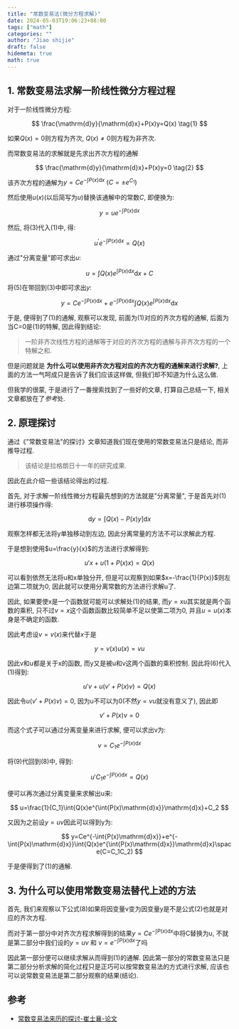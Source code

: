 ```yaml
---
title: "常数变易法(微分方程求解)"
date: 2024-05-03T19:06:23+08:00
tags: ["math"]
categories: ""
author: "Jiao shijie"
draft: false
hidemeta: true
math: true
---
```


## 1. 常数变易法求解一阶线性微分方程过程

对于一阶线性微分方程:

$$
\frac{\mathrm{d}y}{\mathrm{d}x}+P(x)y=Q(x) \tag{1}
$$

如果$Q(x)=0$则方程为齐次, $Q(x)\ne0$则方程为非齐次.

而常数变易法的求解就是先求出齐次方程的通解

$$
\frac{\mathrm{d}y}{\mathrm{d}x}+P(x)y=0 \tag{2}
$$

该齐次方程的通解为$y=Ce^{-\int{P(x)\mathrm{d}x}}$ $(C=\pm e^{C_1})$

然后使用$u(x)$(以后简写为$u$)替换该通解中的常数$C$, 即便换为:

$$
y=ue^{-\int{P(x)\mathrm{d}x}} \tag{3}
$$

然后, 将(3)代入(1)中, 得:

$$
u^{\prime}e^{-\int{P(x)}\mathrm{d}x}=Q(x) \tag{4}
$$

通过"分离变量"即可求出$u$:

$$
u=\int{Q(x)e^{\int{P(x)\mathrm{d}x}}\mathrm{d}x}+C \tag{5}
$$

将(5)在带回到(3)中即可求出$y$:

$$
y=Ce^{-\int{P(x)\mathrm{d}x}}+e^{-\int{P(x)\mathrm{d}x}}\int{Q(x)e^{\int{P(x)\mathrm{d}x}}\mathrm{d}x}
$$

于是, 便得到了(1)的通解, 观察可以发现, 前面为(1)对应的齐次方程的通解, 后面为当C=0是(1)的特解, 因此得到结论:

> 一阶非齐次线性方程的通解等于对应的齐次方程的通解与非齐次方程的一个特解之和.

但是问题就是 **为什么可以使用非齐次方程对应的齐次方程的通解来进行求解?**, 上面的方法一气呵成只是告诉了我们应该这样做, 但我们却不知道为什么这么做.

但我学的很蒙, 于是进行了一番搜索找到了一些好的文章, 打算自己总结一下, 相关文章都放在了*参考*处.

## 2. 原理探讨

通过《"常数变易法"的探讨》文章知道我们现在使用的常数变易法只是结论, 而非推导过程.

> 该结论是拉格朗日十一年的研究成果.

因此在此介绍一些该结论得出的过程.

首先, 对于求解一阶线性微分方程最先想到的方法就是"分离常量", 于是首先对(1)进行移项操作得:

$$
\mathrm{d}y=[Q(x)-P(x)y]\mathrm{d}x
$$

观察怎样都无法将y单独移动到左边, 因此分离常量的方法不可以求解此方程.

于是想到使用$u=\frac{y}{x}$的方法进行求解得到:

$$
u\prime{}x+u(1+P(x)x)=Q(x)
$$

可以看到依然无法将u和x单独分开, 但是可以观察到如果$x=-\frac{1}{P(x)}$则左边第二项就为0, 因此就可以使用分离常数的方法进行求解u了.

因此, 如果要使x是一个函数就可能可以求解处(1)的结果, 而$y=xu$其实就是两个函数的乘积, 只不过$v=x$这个函数函数比较简单不足以使第二项为0, 并且$u=u(x)$本身是不确定的函数.

因此考虑设$v=v(x)$来代替$x$于是

$$
y=v(x)u(x)=vu \tag{6}
$$

因此v和u都是关于x的函数, 而y又是被u和v这两个函数的乘积控制. 因此将(6)代入(1)得到:

$$
u\prime{}v+u(v\prime{}+P(x)v)=Q(x) \tag{7}
$$

因此令$u(v\prime{}+P(x)v)=0$, 因为u不可以为0(不然$y=vu$就没有意义了), 因此即

$$
v\prime{}+P(x)v=0 \tag{8}
$$

而这个式子可以通过分离变量来进行求解, 便可以求出v为:

$$
v=C_1e^{-\int{P(x)\mathrm{d}x}} \tag{9}
$$

将(9)代回到(8)中, 得到:

$$
u\prime{}C_1e^{-\int{P(x)\mathrm{d}x}}=Q(x) \tag{10}
$$

便可以再次通过分离变量来求解出u来:

$$
u=\frac{1}{C_1}\int{Q(x)e^{\int{P(x)\mathrm{d}x}}\mathrm{d}x}+C_2
$$

又因为之前设$y=uv$因此可以得到y为:

$$
y=Ce^{-\int{P(x)\mathrm{d}x}}+e^{-\int{P(x)\mathrm{d}x}}\int{Q(x)e^{\int{P(x)\mathrm{d}x}}\mathrm{d}x}\space(C=C_1C_2)
$$

于是便得到了(1)的通解.

## 3. 为什么可以使用常数变易法替代上述的方法

首先, 我们来观察以下公式(8)如果将因变量v变为因变量y是不是公式(2)也就是对应的齐次方程.

而对于第一部分中对齐次方程求解得到的结果$y=Ce^{-\int{P(x)\mathrm{d}x}}$中将C替换为u, 不就是第二部分中我们设的$y=uv$ 和 $v=e^{-\int{P(x)\mathrm{d}x}}$了吗

因此第一部分便可以继续求解从而得到(1)的通解. 因此第一部分的常数变易法只是第二部分分析求解的简化过程只是正巧可以按常数变易法的方式进行求解, 应该也可以说常数变易法是第二部分观察的结果(结论).

## 参考

- [常数变易法来历的探讨-崔士襄-论文](http://kns.cnki.net/KCMS/detail/detail.aspx?dbcode=CJFQ&dbname=CJFD9899&filename=HDLY199801017&uid=WEEvREcwSlJHSldRa1FhdkJkVWEyZnAyYk9seWN1S2dJbGhMcCtxTERzQT0=$9A4hF_YAuvQ5obgVAqNKPCYcEjKensW4IQMovwHtwkF4VYPoHbKxJw!!&v=MDAwNDFyQ1VSTEtlWitkckZpdm1VYnZLTFNuSGQ3S3hGOW5Ncm85RVk0UjhlWDFMdXhZUzdEaDFUM3FUcldNMUY=)
